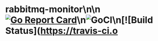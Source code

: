 # rabbitmq-monitor\n\n[![Go Report Card](https://goreportcard.com/badge/github.com/roundshot/rabbitmq-monitor)](https://goreportcard.com/report/github.com/roundshot/rabbitmq-monitor)\n![GoCI](http://goci.ele.me/na/goci/eleme/goci/badge?type=job)\n[![Build Status](https://travis-ci.o